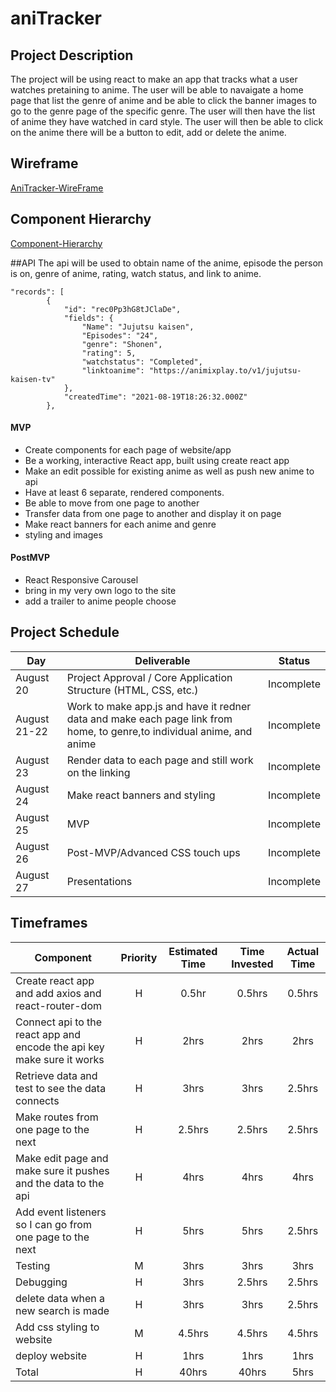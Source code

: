 # aniTracker

## Project Description

The project will be using react to make an app that tracks what a user watches pretaining to anime. The user will be able to navaigate a home page that list the genre of anime and be able to click the banner images to go to the genre page of the specific genre. The user will then have the list of anime they have watched in card style. The user will then be able to click on the anime there will be a button to edit, add or delete the anime. 

## Wireframe

[AniTracker-WireFrame](https://whimsical.com/anime-tracker-app-RTQhwSW7Niagbe5vc2o1hj)
## Component Hierarchy
[Component-Hierarchy](https://whimsical.com/component-hierarchy-GLo5rFuW8fgFn2wwqBV4ab)

##API 
The api will be used to obtain name of the anime, episode the person is on, genre of anime, rating, watch status, and link to anime.
```
"records": [
        {
            "id": "rec0Pp3hG8tJClaDe",
            "fields": {
                "Name": "Jujutsu kaisen",
                "Episodes": "24",
                "genre": "Shonen",
                "rating": 5,
                "watchstatus": "Completed",
                "linktoanime": "https://animixplay.to/v1/jujutsu-kaisen-tv"
            },
            "createdTime": "2021-08-19T18:26:32.000Z"
        },

```


#### MVP 
- Create components for each page of website/app
- Be a working, interactive React app, built using create react app
- Make an edit possible for existing anime as well as push new anime to api
- Have at least 6 separate, rendered components.
- Be able to move from one page to another
- Transfer data from one page to another and display it on page
- Make react banners for each anime and genre
- styling and images


#### PostMVP  
- React Responsive Carousel
- bring in my very own logo to the site
- add a trailer to anime people choose

## Project Schedule


|  Day | Deliverable | Status
|---|---| ---|
|August 20| Project Approval / Core Application Structure (HTML, CSS, etc.) | Incomplete
|August 21-22| Work to make app.js and have it redner data and make each page link from home, to genre,to individual anime, and anime | Incomplete
|August 23| Render data to each page and still work on the linking | Incomplete
|August 24| Make react banners and styling | Incomplete
|August 25| MVP | Incomplete
|August 26| Post-MVP/Advanced CSS touch ups | Incomplete
|August 27| Presentations | Incomplete


## Timeframes

| Component | Priority | Estimated Time | Time Invested | Actual Time |
| --- | :---: |  :---: | :---: | :---: |
| Create react app and add axios and react-router-dom| H | 0.5hr| 0.5hrs | 0.5hrs |
| Connect api to the react app and encode the api key make sure it works| H | 2hrs| 2hrs | 2hrs |
| Retrieve data and test to see the data connects | H | 3hrs| 3hrs | 2.5hrs |
| Make routes from one page to the next| H | 2.5hrs| 2.5hrs | 2.5hrs |
| Make edit page and make sure it pushes and the data to the api | H | 4hrs| 4hrs | 4hrs |
| Add event listeners so I can go from one page to the next| H | 5hrs| 5hrs | 2.5hrs |
| Testing | M | 3hrs| 3hrs | 3hrs |
| Debugging | H | 3hrs| 2.5hrs | 2.5hrs |
| delete data when a new search is made| H | 3hrs| 3hrs | 2.5hrs |
| Add css styling to website | M| 4.5hrs| 4.5hrs | 4.5hrs |
| deploy website | H | 1hrs| 1hrs | 1hrs |
| Total | H | 40hrs| 40hrs | 5hrs |


